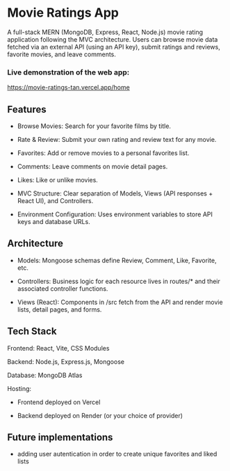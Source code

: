 # Movie Ratings App

A full-stack MERN (MongoDB, Express, React, Node.js) movie rating application following the MVC architecture. Users can browse movie data fetched via an external API (using an API key), submit ratings and reviews, favorite movies, and leave comments.

### Live demonstration of the web app:

https://movie-ratings-tan.vercel.app/home
## Features

- Browse Movies: Search for your favorite films by title.

- Rate & Review: Submit your own rating and review text for any movie.

- Favorites: Add or remove movies to a personal favorites list.

- Comments: Leave comments on movie detail pages.

- Likes: Like or unlike movies.

- MVC Structure: Clear separation of Models, Views (API responses + React UI), and Controllers.

- Environment Configuration: Uses environment variables to store API keys and database URLs.

## Architecture

- Models: Mongoose schemas define Review, Comment, Like, Favorite, etc.

- Controllers: Business logic for each resource lives in routes/* and their associated controller functions.

- Views (React): Components in /src fetch from the API and render movie lists, detail pages, and forms.

## Tech Stack

Frontend: React, Vite, CSS Modules

Backend: Node.js, Express.js, Mongoose

Database: MongoDB Atlas

Hosting:

- Frontend deployed on Vercel

- Backend deployed on Render (or your choice of provider)

## Future implementations
- adding user autentication in order to create unique favorites and liked lists

